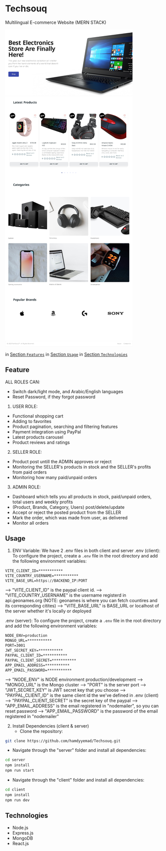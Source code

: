 # Techsouq
Multilingual E-commerce Website (MERN STACK)

![screenshot](screenshot.png)

in [Section `Features`](#feature)
in [Section `Usage`](#usage)
in [Section `Technologies`](#Technologies)
  

## Feature
ALL ROLES CAN: 
  - Switch dark/light mode, and Arabic/English languages
  - Reset Password, if they forgot password
1) USER ROLE:
  - Functional shopping cart
  - Adding to favorites
  - Product pagination, searching and filtering features
  - Payment integration using PayPal
  - Latest products carousel
  - Product reviews and ratings
2) SELLER ROLE:
  - Product post untill the ADMIN approves or reject
  - Monitoring the SELLER's products in stock and the SELLER's profits from paid orders
  - Monitoring how many paid/unpaid orders
3) ADMIN ROLE:
  - Dashboard which tells you all products in stock, paid/unpaid orders, total users and weekly profits
  - (Product, Brands, Category, Users) post/delete/update
  - Accept or reject the posted product from the SELLER
  - Mark the order, which was made from user, as delivered
  - Monitor all orders

## Usage
  1) ENV Variable:
    We have 2 .env files in both client and server
    .env (client):
     To configure the project, create a `.env` file in the root directory and add the following environment variables:
```dotenv
VITE_CLIENT_ID=***********
VITE_COUNTRY_USERNAME=***********
VITE_BASE_URL=https://BACKEND_IP:PORT
```
  --> "VITE_CLIENT_ID" is the paypal client id.
  --> "VITE_COUNTRY_USERNAME" is the username registerd in api.geonames.org (NOTE: geonames is where you can fetch countires and its corresponding citites)
  --> "VITE_BASE_URL" is BASE_URL or localhost of the server whether it's locally or deployed

  .env (server):
   To configure the project, create a `.env` file in the root directory and add the following environment variables:
```dotenv
NODE_ENV=production
MONGO_URL=***********
PORT=3001
JWT_SECRET_KEY=***********
PAYPAL_CLIENT_ID=***********
PAYPAL_CLIENT_SECRET=***********
APP_EMAIL_ADDRESS=***********
APP_EMAIL_PASSWORD=***********
```
  --> "NODE_ENV" is NODE environment production/development
  --> "MONGO_URL" is the Mongo cluster
  --> "PORT" is the server port 
  --> "JWT_SECRET_KEY" is JWT secret key that you choose
  --> "PAYPAL_CLIENT_ID" is the same client id the we've defined in .env (client)
  --> "PAYPAL_CLIENT_SECRET" is the secret key of the paypal
  --> "APP_EMAIL_ADDRESS" is the email registered in "nodemailer", so you can reset password
  --> "APP_EMAIL_PASSWORD" is the password of the email registered in "nodemailer"

2) Install Dependencies (client & server)
    - Clone the repository:
```bash
git clone https://github.com/hamdyyemad/Techsouq.git
```
   - Navigate through the "server" folder and install all dependencies:
```bash
cd server
npm install
npm run start
```
  - Navigate through the "client" folder and install all dependencies:
```bash
cd client
npm install
npm run dev
```
## Technologies
- Node.js
- Express.js
- MongoDB
- React.js

